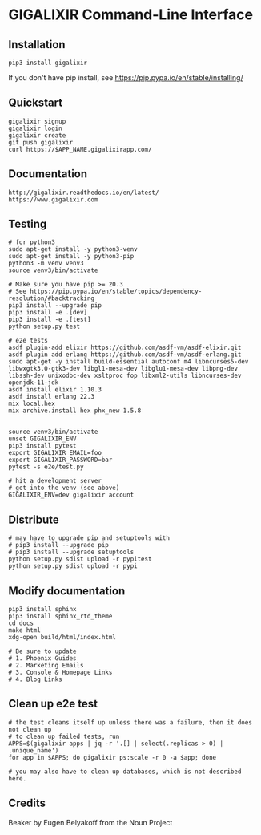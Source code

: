# GIGALIXIR Command-Line Interface

## Installation

    pip3 install gigalixir

If you don't have pip install, see https://pip.pypa.io/en/stable/installing/

## Quickstart

    gigalixir signup
    gigalixir login
    gigalixir create 
    git push gigalixir
    curl https://$APP_NAME.gigalixirapp.com/

## Documentation

    http://gigalixir.readthedocs.io/en/latest/
    https://www.gigalixir.com

## Testing

    # for python3 
    sudo apt-get install -y python3-venv
    sudo apt-get install -y python3-pip
    python3 -m venv venv3
    source venv3/bin/activate

    # Make sure you have pip >= 20.3
    # See https://pip.pypa.io/en/stable/topics/dependency-resolution/#backtracking
    pip3 install --upgrade pip
    pip3 install -e .[dev]
    pip3 install -e .[test]
    python setup.py test

    # e2e tests
    asdf plugin-add elixir https://github.com/asdf-vm/asdf-elixir.git
    asdf plugin add erlang https://github.com/asdf-vm/asdf-erlang.git
    sudo apt-get -y install build-essential autoconf m4 libncurses5-dev libwxgtk3.0-gtk3-dev libgl1-mesa-dev libglu1-mesa-dev libpng-dev libssh-dev unixodbc-dev xsltproc fop libxml2-utils libncurses-dev openjdk-11-jdk
    asdf install elixir 1.10.3
    asdf install erlang 22.3
    mix local.hex
    mix archive.install hex phx_new 1.5.8


    source venv3/bin/activate
    unset GIGALIXIR_ENV
    pip3 install pytest
    export GIGALIXIR_EMAIL=foo
    export GIGALIXIR_PASSWORD=bar
    pytest -s e2e/test.py

    # hit a development server
    # get into the venv (see above)
    GIGALIXIR_ENV=dev gigalixir account

## Distribute

    # may have to upgrade pip and setuptools with
    # pip3 install --upgrade pip
    # pip3 install --upgrade setuptools
    python setup.py sdist upload -r pypitest
    python setup.py sdist upload -r pypi

## Modify documentation

    pip3 install sphinx
    pip3 install sphinx_rtd_theme
    cd docs
    make html
    xdg-open build/html/index.html

    # Be sure to update
    # 1. Phoenix Guides
    # 2. Marketing Emails
    # 3. Console & Homepage Links
    # 4. Blog Links

## Clean up e2e test

    # the test cleans itself up unless there was a failure, then it does not clean up
    # to clean up failed tests, run
    APPS=$(gigalixir apps | jq -r '.[] | select(.replicas > 0) | .unique_name')
    for app in $APPS; do gigalixir ps:scale -r 0 -a $app; done

    # you may also have to clean up databases, which is not described here.

## Credits

Beaker by Eugen Belyakoff from the Noun Project
